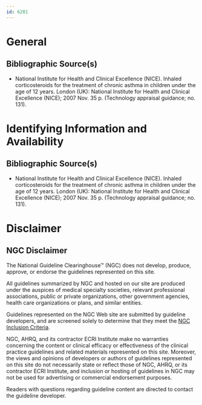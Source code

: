 ```yaml
---
id: 6201
---
```


# General

## Bibliographic Source(s)

- National Institute for Health and Clinical Excellence (NICE). Inhaled corticosteroids for the treatment of chronic asthma in children under the age of 12 years. London (UK): National Institute for Health and Clinical Excellence (NICE); 2007 Nov. 35 p. (Technology appraisal guidance; no. 131).

# Identifying Information and Availability

## Bibliographic Source(s)

- National Institute for Health and Clinical Excellence (NICE). Inhaled corticosteroids for the treatment of chronic asthma in children under the age of 12 years. London (UK): National Institute for Health and Clinical Excellence (NICE); 2007 Nov. 35 p. (Technology appraisal guidance; no. 131).

# Disclaimer

## NGC Disclaimer

The National Guideline Clearinghouse™ (NGC) does not develop, produce, approve, or endorse the guidelines represented on this site.

All guidelines summarized by NGC and hosted on our site are produced under the auspices of medical specialty societies, relevant professional associations, public or private organizations, other government agencies, health care organizations or plans, and similar entities.

Guidelines represented on the NGC Web site are submitted by guideline developers, and are screened solely to determine that they meet the [NGC Inclusion Criteria](/help-and-about/summaries/inclusion-criteria).

NGC, AHRQ, and its contractor ECRI Institute make no warranties concerning the content or clinical efficacy or effectiveness of the clinical practice guidelines and related materials represented on this site. Moreover, the views and opinions of developers or authors of guidelines represented on this site do not necessarily state or reflect those of NGC, AHRQ, or its contractor ECRI Institute, and inclusion or hosting of guidelines in NGC may not be used for advertising or commercial endorsement purposes.

Readers with questions regarding guideline content are directed to contact the guideline developer.

